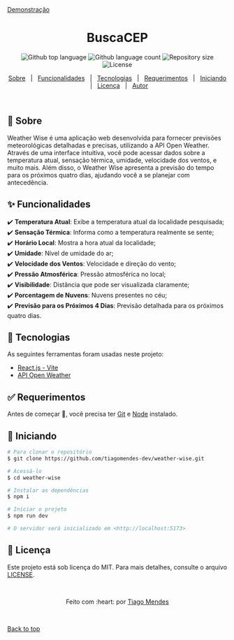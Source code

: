 <div>
  <a href="https://weather-wise-rose.vercel.app/">Demonstração</a>
</div>

<h1 align="center" id="top">BuscaCEP</h1>

<p align="center">
  <img alt="Github top language" src="https://img.shields.io/github/languages/top/tiagomendes-dev/weather-wise?color=56BEB8">

  <img alt="Github language count" src="https://img.shields.io/github/languages/count/tiagomendes-dev/weather-wise?color=56BEB8">

  <img alt="Repository size" src="https://img.shields.io/github/repo-size/tiagomendes-dev/weather-wise?color=56BEB8">

  <img alt="License" src="https://img.shields.io/github/license/tiagomendes-dev/weather-wise?color=56BEB8">
</p>

<p align="center">
  <a href="#dart-about">Sobre</a> &#xa0; | &#xa0; 
  <a href="#sparkles-features">Funcionalidades</a> &#xa0; | &#xa0;
  <a href="#rocket-technologies">Tecnologias</a> &#xa0; | &#xa0;
  <a href="#white_check_mark-requirements">Requerimentos</a> &#xa0; | &#xa0;
  <a href="#checkered_flag-starting">Iniciando</a> &#xa0; | &#xa0;
  <a href="#memo-license">Licença</a> &#xa0; | &#xa0;
  <a href="https://github.com/tiagomendes-dev/" target="_blank">Autor</a>
</p>

<br>

## :dart: Sobre

Weather Wise é uma aplicação web desenvolvida para fornecer previsões meteorológicas detalhadas e precisas, utilizando a API Open Weather. Através de uma interface intuitiva, você pode acessar dados sobre a temperatura atual, sensação térmica, umidade, velocidade dos ventos, e muito mais. Além disso, o Weather Wise apresenta a previsão do tempo para os próximos quatro dias, ajudando você a se planejar com antecedência.

## :sparkles: Funcionalidades

:heavy_check_mark: **Temperatura Atual**: Exibe a temperatura atual da localidade pesquisada;\
:heavy_check_mark: **Sensação Térmica**: Informa como a temperatura realmente se sente;\
:heavy_check_mark: **Horário Local**: Mostra a hora atual da localidade;\
:heavy_check_mark: **Umidade**: Nível de umidade do ar;\
:heavy_check_mark: **Velocidade dos Ventos**: Velocidade e direção do vento;\
:heavy_check_mark: **Pressão Atmosférica**: Pressão atmosférica no local;\
:heavy_check_mark: **Visibilidade**: Distância que pode ser visualizada claramente;\
:heavy_check_mark: **Porcentagem de Nuvens**: Nuvens presentes no céu;\
:heavy_check_mark: **Previsão para os Próximos 4 Dias**: Previsão detalhada para os próximos quatro dias.

## :rocket: Tecnologias

As seguintes ferramentas foram usadas neste projeto:

- [React.js - Vite](https://vitejs.dev/)
- [API Open Weather](https://openweathermap.org/)

## :white_check_mark: Requerimentos

Antes de começar :checkered_flag:, você precisa ter [Git](https://git-scm.com) e [Node](https://nodejs.org/en/) instalado.

## :checkered_flag: Iniciando

```bash
# Para clonar o repositório
$ git clone https://github.com/tiagomendes-dev/weather-wise.git

# Acessá-lo
$ cd weather-wise

# Instalar as dependências
$ npm i

# Iniciar o projeto
$ npm run dev

# O servidor será inicializado em <http://localhost:5173>
```

## :memo: Licença

Este projeto está sob licença do MIT. Para mais detalhes, consulte o arquivo [LICENSE](LICENSE).

&#xa0;

<p align="center">Feito com :heart: por <a href="https://www.tiagomendes.dev/" target="_blank">Tiago Mendes</a></p>

&#xa0;

<a href="#top">Back to top</a>
